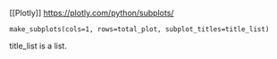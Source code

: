 [[Plotly]]
https://plotly.com/python/subplots/
```
make_subplots(cols=1, rows=total_plot, subplot_titles=title_list)
```

title_list is a list. 

